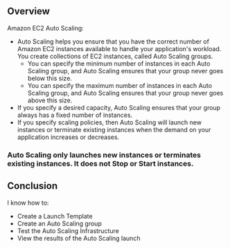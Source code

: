 ## Overview
Amazon EC2 Auto Scaling:
- Auto Scaling helps you ensure that you have the correct number of Amazon EC2 instances available to handle your application's workload. You create collections of EC2 instances, called Auto Scaling groups.
  - You can specify the minimum number of instances in each Auto Scaling group, and Auto Scaling ensures that your group never goes below this size.
  - You can specify the maximum number of instances in each Auto Scaling group, and Auto Scaling ensures that your group never goes above this size.
- If you specify a desired capacity, Auto Scaling ensures that your group always has a fixed number of instances.
- If you specify scaling policies, then Auto Scaling will launch new instances or terminate existing instances when the demand on your application increases or decreases.
### Auto Scaling only launches new instances or terminates existing instances. It does not Stop or Start instances.
## Conclusion
I know how to:
- Create a Launch Template
- Create an Auto Scaling group
- Test the Auto Scaling Infrastructure
- View the results of the Auto Scaling launch
